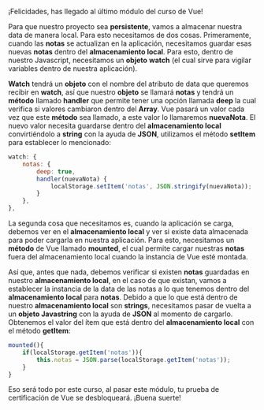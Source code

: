 ¡Felicidades, has llegado al último módulo del curso de Vue!

Para que nuestro proyecto sea **persistente**, vamos a almacenar nuestra data de manera local. Para esto necesitamos de dos cosas. Primeramente, cuando las **notas** se actualizan en la aplicación, necesitamos guardar esas nuevas **notas** dentro del **almacenamiento local**. Para esto, dentro de nuestro Javascript, necesitamos un **objeto** **watch** (el cual sirve para vigilar variables dentro de nuestra aplicación).

**Watch** tendrá un **objeto** con el nombre del atributo de data que queremos recibir en **watch**, así que nuestro **objeto** se llamará **notas** y tendrá un **método** llamado **handler** que permite tener una opción llamada **deep** la cual verifica si valores cambiaron dentro del **Array**. Vue pasará un valor cada vez que este **método** sea llamado, a este valor lo llamaremos **nuevaNota**. El nuevo valor necesita guardarse dentro del **almacenamiento local** convirtiéndolo a **string** con la ayuda de **JSON**, utilizamos el método **setItem** para establecer lo mencionado:

```jsx
watch: {
	notas: {
		deep: true,
		handler(nuevaNota) {
			localStorage.setItem('notas', JSON.stringify(nuevaNota));
		}
	},
},
```

La segunda cosa que necesitamos es, cuando la aplicación se carga, debemos ver en el **almacenamiento local** y ver si existe data almacenada para poder cargarla en nuestra aplicación. Para esto, necesitamos un **método** de Vue llamado **mounted**, el cual permite cargar nuestras **notas** fuera del almacenamiento local cuando la instancia de  Vue esté montada.

Así que, antes que nada, debemos verificar si existen **notas** guardadas en nuestro **almacenamiento local**, en el caso de que existan, vamos a establecer la instancia de la data de las notas a lo que tenemos dentro del **almacenamiento local** para **notas**. Debido a que lo que está dentro de nuestro **almacenamiento local** son **strings**, necesitamos pasar de vuelta a un **objeto Javastring** con la ayuda de **JSON** al momento de cargarlo. Obtenemos el valor del ítem que está dentro del **almacenamiento local** con el método **getItem**:

```jsx
mounted(){
	if(localStorage.getItem('notas')){
		this.notas = JSON.parse(localStorage.getItem('notas'));
	}
}
```

Eso será todo por este curso, al pasar este módulo, tu prueba de certificación de Vue se desbloqueará. ¡Buena suerte!
